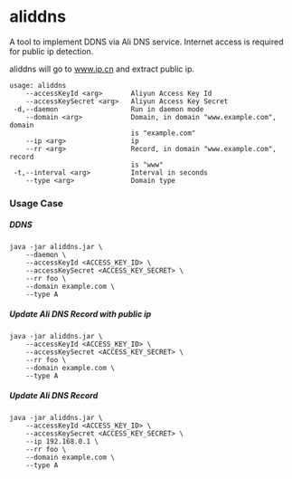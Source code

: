 # aliddns

A tool to implement DDNS via Ali DNS service.
Internet access is required for public ip detection.

aliddns will go to www.ip.cn and extract public ip.

```text
usage: aliddns
    --accessKeyId <arg>       Aliyun Access Key Id
    --accessKeySecret <arg>   Aliyun Access Key Secret
 -d,--daemon                  Run in daemon mode
    --domain <arg>            Domain, in domain "www.example.com", domain
                              is "example.com"
    --ip <arg>                ip
    --rr <arg>                Record, in domain "www.example.com", record
                              is "www"
 -t,--interval <arg>          Interval in seconds
    --type <arg>              Domain type
```

### Usage Case

##### DDNS
```shell script
java -jar aliddns.jar \
    --daemon \
    --accessKeyId <ACCESS_KEY_ID> \
    --accessKeySecret <ACCESS_KEY_SECRET> \
    --rr foo \
    --domain example.com \
    --type A 
```

##### Update Ali DNS Record with public ip
```shell script
java -jar aliddns.jar \
    --accessKeyId <ACCESS_KEY_ID> \
    --accessKeySecret <ACCESS_KEY_SECRET> \
    --rr foo \
    --domain example.com \
    --type A 
```

##### Update Ali DNS Record
```shell script
java -jar aliddns.jar \
    --accessKeyId <ACCESS_KEY_ID> \
    --accessKeySecret <ACCESS_KEY_SECRET> \
    --ip 192.168.0.1 \
    --rr foo \
    --domain example.com \
    --type A 
```
